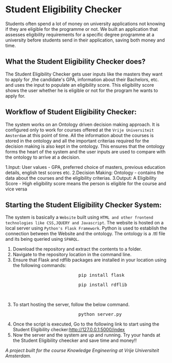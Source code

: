 # Student Eligibility Checker

Students often spend a lot of money on university applications not knowing if they are eligible for the programme or not. We built an application that assesses eligibility requirements for a specific degree programme at a university before students send in their application, saving both money and time. 

## What the Student Eligibility Checker does?

The Student Eligibility Checker gets user inputs like the masters they want to apply for ,the candidate's GPA, information about their Bachelors, etc. and uses the input to populate an eligibility score. This eligibility score shows the user whether he is eligible or not for the program he wants to apply for.

## Workflow of Student Eligibility Checker:

The system works on an Ontology driven decision making approach. It is configured only to work for courses offered at the ```Vrije Universiteit Amsterdam``` at this point of time. All the information about the courses is stored in the ontology and all the important criterias required for the decision making is also kept in the ontology. This ensures that the ontology forms the heart of the system and the user inputs are used to compare with the ontology to arrive at a decision. 

1.Input: User values - GPA, preferred choice of masters, previous education details, english test scores etc.
2.Decision Making: Ontology - contains the data about the courses and the eligibility criterias.
3.Output: A Eligibility Score -  High eligibility score means the person is eligible for the course and vice versa

## Starting the Student Eligibility Checker System:

The system is basically a ```Website``` built using ```HTML and other frontend technologies like CSS,JQUERY and Javascript```. The website is hosted on a local server using ```Python's Flask Framework```. Python is used to establish the connection between the Website and the ontology. The ontology is a .ttl file and its being queried using ```SPARQL```.

1. Download the repository and extract the contents to a folder.
2. Navigate to the repository location in the command line.
3. Ensure that Flask and rdflib packages are installed in your location using the following commands: <br>
<pre>                           pip install flask                                                         </pre>
<pre>                           pip install rdflib                                                        </pre><br> 
3. To start hosting the server, follow the below command.<br>
<pre>                           python server.py                                                          </pre>
4. Once the script is executed, Go to the following link to start using the Student Eligibility checker:<http://127.0.0.1:5000/index>
5. Now the server and the system are up and running. Try your hands at the Student Eligibility cheecker and save time and money!!



_A project built for the course Knowledge Engineering at Vrije Universiteit Amsterdam._
